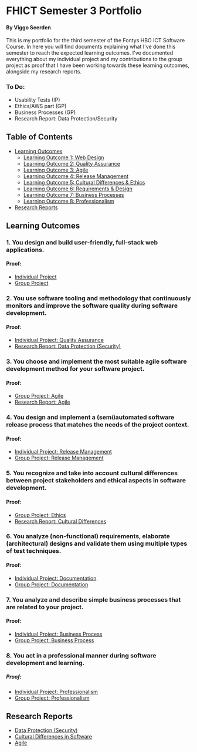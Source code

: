 # FHICT Semester 3 Portfolio
#### By Viggo Seerden
This is my portfolio for the third semester of the Fontys HBO ICT Software Course. In here you will find documents explaining what I've done this semester to reach the expected learning outcomes. I've documented everything about my individual project and my contributions to the group project as proof that I have been working towards these learning outcomes, alongside my research reports.

### To Do:

- Usability Tests (IP)
- Ethics/AWS part (GP)
- Business Processes (GP)
- Research Report: Data Protection/Security

## Table of Contents

- [Learning Outcomes](https://github.com/ViggoSeerden/FHICT-S3-Portfolio#learning-outcomes)
  - [Learning Outcome 1: Web Design](https://github.com/ViggoSeerden/FHICT-S3-Portfolio#1-you-design-and-build-user-friendly-full-stack-web-applications)
  - [Learning Outcome 2: Quality Assurance](https://github.com/ViggoSeerden/FHICT-S3-Portfolio#2-you-use-software-tooling-and-methodology-that-continuously-monitors-and-improve-the-software-quality-during-software-development)
  - [Learning Outcome 3: Agile](https://github.com/ViggoSeerden/FHICT-S3-Portfolio#3-you-choose-and-implement-the-most-suitable-agile-software-development-method-for-your-software-project)
  - [Learning Outcome 4: Release Management](https://github.com/ViggoSeerden/FHICT-S3-Portfolio#4-you-design-and-implement-a-semiautomated-software-release-process-that-matches-the-needs-of-the-project-context)
  - [Learning Outcome 5: Cultural Differences & Ethics](https://github.com/ViggoSeerden/FHICT-S3-Portfolio#5-you-recognize-and-take-into-account-cultural-differences-between-project-stakeholders-and-ethical-aspects-in-software-development)
  - [Learning Outcome 6: Requirements & Design](https://github.com/ViggoSeerden/FHICT-S3-Portfolio#6-you-analyze-non-functional-requirements-elaborate-architectural-designs-and-validate-them-using-multiple-types-of-test-techniques)
  - [Learning Outcome 7: Business Processes](https://github.com/ViggoSeerden/FHICT-S3-Portfolio#7-you-analyze-and-describe-simple-business-processes-that-are-related-to-your-project)
  - [Learning Outcome 8: Professionalism](https://github.com/ViggoSeerden/FHICT-S3-Portfolio#8-you-act-in-a-professional-manner-during-software-development-and-learning)
- [Research Reports](https://github.com/ViggoSeerden/FHICT-S3-Portfolio#research-reports)

## Learning Outcomes

### 1. You design and build user-friendly, full-stack web applications.
#### Proof:
- [Individual Project](https://github.com/ViggoSeerden/FHICT-S3-Portfolio/blob/main/IndividualProject.md)
- [Group Project](https://github.com/ViggoSeerden/FHICT-S3-Portfolio/blob/main/GroupProject.md)

### 2. You use software tooling and methodology that continuously monitors and improve the software quality during software development.
#### Proof:
- [Individual Project: Quality Assurance](https://github.com/ViggoSeerden/FHICT-S3-Portfolio/blob/main/IndividualProject.md#quality-assurance)
- [Research Report: Data Protection (Security)](https://github.com/ViggoSeerden/FHICT-S3-Portfolio/blob/main/Research%20Report:%20Data%20Protection.md)

### 3. You choose and implement the most suitable agile software development method for your software project.
#### Proof:
- [Group Project: Agile](https://github.com/ViggoSeerden/FHICT-S3-Portfolio/blob/main/GroupProject.md#agile)
- [Research Report: Agile](https://github.com/ViggoSeerden/FHICT-S3-Portfolio/blob/main/Research%20Report:%20Agile.md)

### 4. You design and implement a (semi)automated software release process that matches the needs of the project context.
#### Proof:
- [Individual Project: Release Management](https://github.com/ViggoSeerden/FHICT-S3-Portfolio/blob/main/IndividualProject.md#release-management)
- [Group Project: Release Management](https://github.com/ViggoSeerden/FHICT-S3-Portfolio/blob/main/GroupProject.md#release-management)

### 5. You recognize and take into account cultural differences between project stakeholders and ethical aspects in software development.
#### Proof:
- [Group Project: Ethics](https://github.com/ViggoSeerden/FHICT-S3-Portfolio/blob/main/GroupProject.md#ethics)
- [Research Report: Cultural Differences](https://github.com/ViggoSeerden/FHICT-S3-Portfolio/blob/main/Research%20Report:%20Cultural%20Differences.md)

### 6. You analyze (non-functional) requirements, elaborate (architectural) designs and validate them using multiple types of test techniques.
#### Proof:
- [Individual Project: Documentation](https://github.com/ViggoSeerden/FHICT-S3-Portfolio/blob/main/IndividualProject.md#documentation)
- [Group Project: Documentation](https://github.com/ViggoSeerden/FHICT-S3-Portfolio/blob/main/GroupProject.md#documentation)

### 7. You analyze and describe simple business processes that are related to your project.
#### Proof:
- [Individual Project: Business Process](https://github.com/ViggoSeerden/FHICT-S3-Portfolio/blob/main/IndividualProject.md#business-process)
- [Group Project: Business Process](https://github.com/ViggoSeerden/FHICT-S3-Portfolio/blob/main/GroupProject.md#business-process)

### 8. You act in a professional manner during software development and learning.
##### Proof:
- [Individual Project: Professionalism](https://github.com/ViggoSeerden/FHICT-S3-Portfolio/blob/main/IndividualProject.md#professionalism)
- [Group Project: Professionalism](https://github.com/ViggoSeerden/FHICT-S3-Portfolio/blob/main/GroupProject.md#professionalism)


## Research Reports

- [Data Protection (Security)](https://github.com/ViggoSeerden/FHICT-S3-Portfolio/blob/main/Research%20Report:%20Data%20Protection.md)
- [Cultural Differences in Software](https://github.com/ViggoSeerden/FHICT-S3-Portfolio/blob/main/Research%20Report:%20Cultural%20Differences.md)
- [Agile](https://github.com/ViggoSeerden/FHICT-S3-Portfolio/blob/main/Research%20Report:%20Agile.md)
